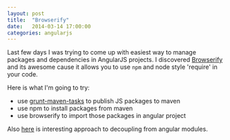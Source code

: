 ```yaml
---
layout: post
title:  "Browserify"
date:   2014-03-14 17:00:00
categories: angularjs
---
```


Last few days I was trying to come up with easiest way to manage packages and dependencies in AngularJS projects. 
I discovered [Browserify](http://browserify.org) and its awesome cause it allows you to use `npm` and node style 'require' in your code.

Here is what I'm going to try:

- use [grunt-maven-tasks](https://www.npmjs.org/package/grunt-maven-tasks) to publish JS packages to maven
- use npm to install packages from maven
- use browserify to import those packages in angular project

Also [here](https://groups.google.com/forum/#!starred/angular/ytoVaikOcCs) is interesting approach to decoupling from angular modules.

